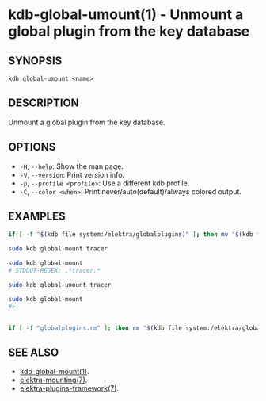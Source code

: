 # kdb-global-umount(1) - Unmount a global plugin from the key database

## SYNOPSIS

`kdb global-umount <name>`

## DESCRIPTION

Unmount a global plugin from the key database.

## OPTIONS

- `-H`, `--help`:
  Show the man page.
- `-V`, `--version`:
  Print version info.
- `-p`, `--profile <profile>`:
  Use a different kdb profile.
- `-C`, `--color <when>`:
  Print never/auto(default)/always colored output.

## EXAMPLES

```sh
if [ -f "$(kdb file system:/elektra/globalplugins)" ]; then mv "$(kdb file system:/elektra/globalplugins)" "globalplugins.bak"; else touch "globalplugins.rm"; fi

sudo kdb global-mount tracer

sudo kdb global-mount
# STDOUT-REGEX: .*tracer.*

sudo kdb global-umount tracer

sudo kdb global-mount
#> 


if [ -f "globalplugins.rm" ]; then rm "$(kdb file system:/elektra/globalplugins)" "globalplugins.rm"; else mv "globalplugins.bak" "$(kdb file system:/elektra/globalplugins)"; fi
```

## SEE ALSO

- [kdb-global-mount(1)](kdb-global-mount.md).
- [elektra-mounting(7)](elektra-mounting.md).
- [elektra-plugins-framework(7)](/doc/dev/plugins-framework.md).
